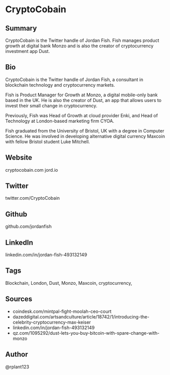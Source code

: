 # CryptoCobain 

## Summary
CryptoCobain is the Twitter handle of Jordan Fish. Fish manages product growth at digital bank Monzo and is also the creator of cryptocurrency investment app Dust.

## Bio
CryptoCobain is the Twitter handle of Jordan Fish, a consultant in blockchain technology and cryptocurrency markets. 

Fish is Product Manager for Growth at Monzo, a digital mobile-only bank based in the UK. He is also the creator of Dust, an app that allows users to invest their small change in cryptocurrency. 

Previously, Fish was Head of Growth at cloud provider Enki, and Head of Technology at London-based marketing firm CYOA.

Fish graduated from the University of Bristol, UK with a degree in Computer Science. He was involved in developing alternative digital currency Maxcoin with fellow Bristol student Luke Mitchell. 

## Website
cryptocobain.com
jord.io

## Twitter
twitter.com/CryptoCobain

## Github
github.com/jordanfish

## LinkedIn
linkedin.com/in/jordan-fish-493132149

## Tags
Blockchain, London, Dust, Monzo, Maxcoin, cryptocurrency,

## Sources
- coindesk.com/mintpal-fight-moolah-ceo-court
- dazeddigital.com/artsandculture/article/18742/1/introducing-the-celebrity-cryptocurrency-max-keiser
- linkedin.com/in/jordan-fish-493132149
- qz.com/1095292/dust-lets-you-buy-bitcoin-with-spare-change-with-monzo

## Author
@rplant123
